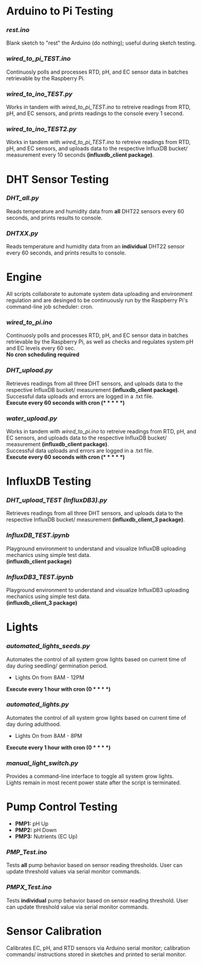 # Arduino to Pi Testing
### *rest.ino*
Blank sketch to "rest" the Arduino (do nothing); useful during sketch testing. 
### *wired_to_pi_TEST.ino*
Continuosly polls and processes RTD, pH, and EC sensor data in batches retrievable by the Raspberry Pi.
### *wired_to_ino_TEST.py*
Works in tandem with *wired_to_pi_TEST.ino* to retreive readings from RTD, pH, and EC sensors, and prints readings to the console every 1 second.  
### *wired_to_ino_TEST2.py*
Works in tandem with *wired_to_pi_TEST.ino* to retreive readings from RTD, pH, and EC sensors, and uploads data to the respective InfluxDB bucket/ measurement every 10 seconds **(influxdb_client package)**.  


# DHT Sensor Testing
### *DHT_all.py*
Reads temperature and humidity data from **all** DHT22 sensors every 60 seconds, and prints results to console.
### *DHTXX.py*
Reads temperature and humidity data from an **individual** DHT22 sensor every 60 seconds, and prints results to console.


# Engine
All scripts collaborate to automate system data uploading and environment regulation and are desinged to be continuously run by the Raspberry Pi's command-line job scheduler: cron.
### *wired_to_pi.ino*
Continuosly polls and processes RTD, pH, and EC sensor data in batches retrievable by the Raspberry Pi, as well as checks and regulates system pH and EC levels every 60 sec.   
**No cron scheduling required**
### *DHT_upload.py*
Retrieves readings from all three DHT sensors, and uploads data to the respective InfluxDB bucket/ measurement **(influxdb_client package)**.  
Successful data uploads and errors are logged in a .txt file.  
**Execute every 60 seconds with cron (\* \* \* \* \*)**
### *water_upload.py*
Works in tandem with *wired_to_pi.ino* to retreive readings from RTD, pH, and EC sensors, and uploads data to the respective InfluxDB bucket/ measurement **(influxdb_client package)**.  
Successful data uploads and errors are logged in a .txt file.  
**Execute every 60 seconds with cron (\* \* \* \* \*)**


# InfluxDB Testing
### *DHT_upload_TEST (InfluxDB3).py*
Retrieves readings from all three DHT sensors, and uploads data to the respective InfluxDB bucket/ measurement **(influxdb_client_3 package)**.
### *InfluxDB_TEST.ipynb*
Playground environment to understand and visualize InfluxDB uploading mechanics using simple test data.  
**(influxdb_client package)**
### *InfluxDB3_TEST.ipynb*
Playground environment to understand and visualize InfluxDB3 uploading mechanics using simple test data.  
**(influxdb_client_3 package)**


# Lights
### *automated_lights_seeds.py*
Automates the control of all system grow lights based on current time of day during seedling/ germination period.
- Lights On from 8AM - 12PM  

**Execute every 1 hour with cron (0 \* \* \* \*)**
### *automated_lights.py*
Automates the control of all system grow lights based on current time of day during adulthood.
- Lights On from 8AM - 8PM  

**Execute every 1 hour with cron (0 \* \* \* \*)**
### *manual_light_switch.py*
Provides a command-line interface to toggle all system grow lights.  
Lights remain in most recent power state after the script is terminated.


# Pump Control Testing
- **PMP1:** pH Up
- **PMP2:** pH Down
- **PMP3:** Nutrients (EC Up)  

### *PMP_Test.ino*
Tests **all** pump behavior based on sensor reading thresholds. User can update threshold values via serial monitor commands. 
### *PMPX_Test.ino*
Tests **individual** pump behavior based on sensor reading threshold. User can update threshold value via serial monitor commands. 


# Sensor Calibration
Calibrates EC, pH, and RTD sensors via Arduino serial monitor; calibration commands/ instructions stored in sketches and printed to serial monitor.